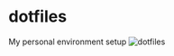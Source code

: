 # dotfiles 
My personal environment setup
![dotfiles](https://github.com/albertxie/dotfiles/assets/7637648/4cdeb4fd-e358-4609-9130-e843b8938a32)
